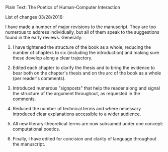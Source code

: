 Plain Text: The Poetics of Human-Computer Interaction

List of changes 03/28/2016:

I have made a number of major revisions to the manuscript. They are too
numerous to address individually, but all of them speak to the suggestions
found in the early reviews. Generally:

1. I have tightened the structure of the book as a whole, reducing the number
of chapters to six (including the introduction) and making sure these develop
along a clear trajectory.

2. Edited each chapter to clarify the thesis and to bring the evidence to
bear both on the chapter's thesis and on the arc of the book as a whole (per
reader's comments).

3. Introduced numerous "signposts" that help the reader along and signal the
structure of the argument throughout, as requested in the comments.

4. Reduced the number of technical terms and where necessary introduced clear
explanations accessible to a wider audience.

5. All new literary-theoretical terms are now subsumed under one concept:
computational poetics.

6. Finally, I have edited for concision and clarity of language throughout the
manuscript.
